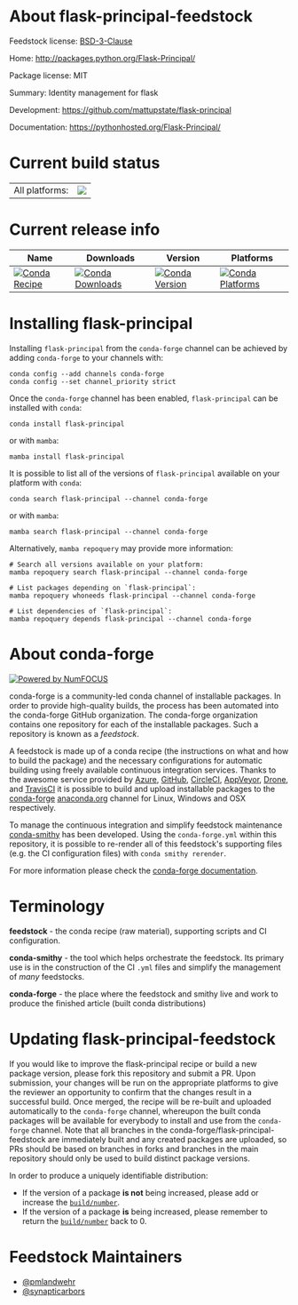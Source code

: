 About flask-principal-feedstock
===============================

Feedstock license: [BSD-3-Clause](https://github.com/conda-forge/flask-principal-feedstock/blob/main/LICENSE.txt)

Home: http://packages.python.org/Flask-Principal/

Package license: MIT

Summary: Identity management for flask

Development: https://github.com/mattupstate/flask-principal

Documentation: https://pythonhosted.org/Flask-Principal/

Current build status
====================


<table><tr><td>All platforms:</td>
    <td>
      <a href="https://dev.azure.com/conda-forge/feedstock-builds/_build/latest?definitionId=5484&branchName=main">
        <img src="https://dev.azure.com/conda-forge/feedstock-builds/_apis/build/status/flask-principal-feedstock?branchName=main">
      </a>
    </td>
  </tr>
</table>

Current release info
====================

| Name | Downloads | Version | Platforms |
| --- | --- | --- | --- |
| [![Conda Recipe](https://img.shields.io/badge/recipe-flask--principal-green.svg)](https://anaconda.org/conda-forge/flask-principal) | [![Conda Downloads](https://img.shields.io/conda/dn/conda-forge/flask-principal.svg)](https://anaconda.org/conda-forge/flask-principal) | [![Conda Version](https://img.shields.io/conda/vn/conda-forge/flask-principal.svg)](https://anaconda.org/conda-forge/flask-principal) | [![Conda Platforms](https://img.shields.io/conda/pn/conda-forge/flask-principal.svg)](https://anaconda.org/conda-forge/flask-principal) |

Installing flask-principal
==========================

Installing `flask-principal` from the `conda-forge` channel can be achieved by adding `conda-forge` to your channels with:

```
conda config --add channels conda-forge
conda config --set channel_priority strict
```

Once the `conda-forge` channel has been enabled, `flask-principal` can be installed with `conda`:

```
conda install flask-principal
```

or with `mamba`:

```
mamba install flask-principal
```

It is possible to list all of the versions of `flask-principal` available on your platform with `conda`:

```
conda search flask-principal --channel conda-forge
```

or with `mamba`:

```
mamba search flask-principal --channel conda-forge
```

Alternatively, `mamba repoquery` may provide more information:

```
# Search all versions available on your platform:
mamba repoquery search flask-principal --channel conda-forge

# List packages depending on `flask-principal`:
mamba repoquery whoneeds flask-principal --channel conda-forge

# List dependencies of `flask-principal`:
mamba repoquery depends flask-principal --channel conda-forge
```


About conda-forge
=================

[![Powered by
NumFOCUS](https://img.shields.io/badge/powered%20by-NumFOCUS-orange.svg?style=flat&colorA=E1523D&colorB=007D8A)](https://numfocus.org)

conda-forge is a community-led conda channel of installable packages.
In order to provide high-quality builds, the process has been automated into the
conda-forge GitHub organization. The conda-forge organization contains one repository
for each of the installable packages. Such a repository is known as a *feedstock*.

A feedstock is made up of a conda recipe (the instructions on what and how to build
the package) and the necessary configurations for automatic building using freely
available continuous integration services. Thanks to the awesome service provided by
[Azure](https://azure.microsoft.com/en-us/services/devops/), [GitHub](https://github.com/),
[CircleCI](https://circleci.com/), [AppVeyor](https://www.appveyor.com/),
[Drone](https://cloud.drone.io/welcome), and [TravisCI](https://travis-ci.com/)
it is possible to build and upload installable packages to the
[conda-forge](https://anaconda.org/conda-forge) [anaconda.org](https://anaconda.org/)
channel for Linux, Windows and OSX respectively.

To manage the continuous integration and simplify feedstock maintenance
[conda-smithy](https://github.com/conda-forge/conda-smithy) has been developed.
Using the ``conda-forge.yml`` within this repository, it is possible to re-render all of
this feedstock's supporting files (e.g. the CI configuration files) with ``conda smithy rerender``.

For more information please check the [conda-forge documentation](https://conda-forge.org/docs/).

Terminology
===========

**feedstock** - the conda recipe (raw material), supporting scripts and CI configuration.

**conda-smithy** - the tool which helps orchestrate the feedstock.
                   Its primary use is in the construction of the CI ``.yml`` files
                   and simplify the management of *many* feedstocks.

**conda-forge** - the place where the feedstock and smithy live and work to
                  produce the finished article (built conda distributions)


Updating flask-principal-feedstock
==================================

If you would like to improve the flask-principal recipe or build a new
package version, please fork this repository and submit a PR. Upon submission,
your changes will be run on the appropriate platforms to give the reviewer an
opportunity to confirm that the changes result in a successful build. Once
merged, the recipe will be re-built and uploaded automatically to the
`conda-forge` channel, whereupon the built conda packages will be available for
everybody to install and use from the `conda-forge` channel.
Note that all branches in the conda-forge/flask-principal-feedstock are
immediately built and any created packages are uploaded, so PRs should be based
on branches in forks and branches in the main repository should only be used to
build distinct package versions.

In order to produce a uniquely identifiable distribution:
 * If the version of a package **is not** being increased, please add or increase
   the [``build/number``](https://docs.conda.io/projects/conda-build/en/latest/resources/define-metadata.html#build-number-and-string).
 * If the version of a package **is** being increased, please remember to return
   the [``build/number``](https://docs.conda.io/projects/conda-build/en/latest/resources/define-metadata.html#build-number-and-string)
   back to 0.

Feedstock Maintainers
=====================

* [@pmlandwehr](https://github.com/pmlandwehr/)
* [@synapticarbors](https://github.com/synapticarbors/)

